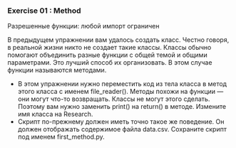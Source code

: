 ### Exercise 01 : Method

Разрешенные функции: любой импорт ограничен

В предыдущем упражнении вам удалось создать класс. Честно говоря, в реальной жизни никто не создает такие классы. Классы обычно помогают объединить разные функции с общей темой и общими параметрами. Это лучший способ их организовать. В этом случае функции называются методами.

* В этом упражнении нужно переместить код из тела класса в метод этого класса с именем file_reader(). Методы похожи на функции — они могут что-то возвращать. Классы не могут этого сделать. Поэтому вам нужно заменить print() на return() в методе. Измените имя класса на Research.
* Скрипт по-прежнему должен иметь точно такое же поведение. Он должен отображать содержимое файла data.csv. Сохраните скрипт под именем first_method.py.
